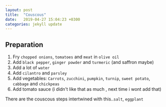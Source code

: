 ```yaml
---
layout: post
title:  "Couscous"
date:   2019-04-27 15:04:23 +0300
categories: jekyll update
---
```


## Preparation

1. Fry `chopped onions`, `tomatoes` and `meat` in `olive oil`
2. Add `black pepper`, `ginger powder` and `turmeric` (and saffron maybe)
3. Add a lot of `water`
5. Add `cilantro` and `parsley`
6. Add vegetables: `Carrots`, `zucchini`, `pumpkin`, `turnip`, `sweet potato`, `cabbage` and `chickpeas`
7. Add tomato sauce (i didn't like that as much , next time i wont add that)

There are the couscous steps intertwined with this..`salt`, `eggplant`
